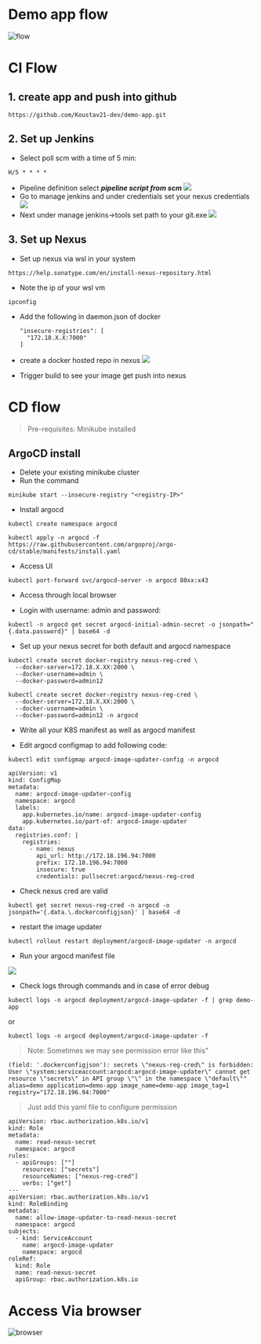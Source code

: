 # Demo app flow
![flow](public/workflow.png)

# CI Flow
## 1. create app and push into github

```
https://github.com/Koustav21-dev/demo-app.git
```
## 2. Set up Jenkins 
- Select poll scm with a time of 5 min:
```
H/5 * * * *
```
- Pipeline definition select *__pipeline script from scm__*
![](public/jenkis1.png)
- Go to manage jenkins and under credentials set your nexus credentials
![](/public/jenkins2.png)
- Next under manage jenkins->tools set path to your git.exe
![](/public/jenkins3.png)
## 3. Set up Nexus
- Set up nexus via wsl in your system
```
https://help.sonatype.com/en/install-nexus-repository.html
```
- Note the ip of your wsl vm 
```
ipconfig
```
- Add the following in daemon.json of docker
  ```
  "insecure-registries": [
    "172.18.X.X:7000"
  ]
  ```
- create a docker hosted repo in nexus
![](/public/nexus1.png)

- Trigger build to see your image get push into nexus

# CD flow
> Pre-requisites: Minikube installed
## ArgoCD install
- Delete your existing minikube cluster
- Run the command
```
minikube start --insecure-registry "<registry-IP>"
```
- Install argocd
```
kubectl create namespace argocd

kubectl apply -n argocd -f https://raw.githubusercontent.com/argoproj/argo-cd/stable/manifests/install.yaml

```

- Access UI

```
kubectl port-forward svc/argocd-server -n argocd 80xx:x43

```
- Access through local browser

- Login with username: admin and password:
```
kubectl -n argocd get secret argocd-initial-admin-secret -o jsonpath="{.data.password}" | base64 -d
```

- Set up your nexus secret for both default and argocd namespace

```
kubectl create secret docker-registry nexus-reg-cred \
  --docker-server=172.18.X.XX:2000 \
  --docker-username=admin \
  --docker-password=admin12
```
```
kubectl create secret docker-registry nexus-reg-cred \
  --docker-server=172.18.X.XX:2000 \
  --docker-username=admin \
  --docker-password=admin12 -n argocd
 ```

- Write all your K8S manifest as well as argocd manifest

- Edit argocd configmap to add following code:
```
kubectl edit configmap argocd-image-updater-config -n argocd
```
```
apiVersion: v1
kind: ConfigMap
metadata:
  name: argocd-image-updater-config
  namespace: argocd
  labels:
    app.kubernetes.io/name: argocd-image-updater-config
    app.kubernetes.io/part-of: argocd-image-updater
data:
  registries.conf: |
    registries:
      - name: nexus
        api_url: http://172.18.196.94:7000
        prefix: 172.18.196.94:7000
        insecure: true
        credentials: pullsecret:argocd/nexus-reg-cred

```

- Check nexus cred are valid

```
kubectl get secret nexus-reg-cred -n argocd -o jsonpath='{.data.\.dockerconfigjson}' | base64 -d
```
- restart the image updater
```
kubectl rollout restart deployment/argocd-image-updater -n argocd
```
- Run your argocd manifest file 

![](/public/argocd1.png)

- Check logs through commands and in case of error debug

```
kubectl logs -n argocd deployment/argocd-image-updater -f | grep demo-app
```

or

```
kubectl logs -n argocd deployment/argocd-image-updater -f
```

> Note: Sometimes we may see permission error like this"
```
(field: '.dockerconfigjson'): secrets \"nexus-reg-cred\" is forbidden: User \"system:serviceaccount:argocd:argocd-image-updater\" cannot get resource \"secrets\" in API group \"\" in the namespace \"default\"" alias=demo application=demo-app image_name=demo-app image_tag=1 registry="172.18.196.94:7000"
```

> Just add this yaml file to configure permission

```
apiVersion: rbac.authorization.k8s.io/v1
kind: Role
metadata:
  name: read-nexus-secret
  namespace: argocd
rules:
  - apiGroups: [""]
    resources: ["secrets"]
    resourceNames: ["nexus-reg-cred"]
    verbs: ["get"]
---
apiVersion: rbac.authorization.k8s.io/v1
kind: RoleBinding
metadata:
  name: allow-image-updater-to-read-nexus-secret
  namespace: argocd
subjects:
  - kind: ServiceAccount
    name: argocd-image-updater
    namespace: argocd
roleRef:
  kind: Role
  name: read-nexus-secret
  apiGroup: rbac.authorization.k8s.io

```

# Access Via browser

![browser](/public/image.png)